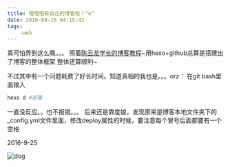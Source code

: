 ```yaml
---
title: 噔噔噔有自己的博客啦！^o^
date: 2016-09-16 04:15:42
tags: 
	-web
---
```

真可怕弄到这么晚。。。
照着[陈云龙学长的博客教程](http://www.cylong.com/blog/2016/04/19/hexo-git/)~用hexo+github总算是搭建出了博客的整体框架
整体还算顺利~
<!--more-->
不过其中有一个问题耗费了好长时间。知道真相的我也是。。。orz：
在git bash里面输入
```bash
hexo d #部署
```
一直没反应。。也不报错。。。
后来还是靠度娘，发现原来是博客本地文件夹下的 _config.yml文件里面，修改deploy属性的时候，要注意每个冒号后面都要有一个空格

2016-9-25



![dog](dog.jpg)
